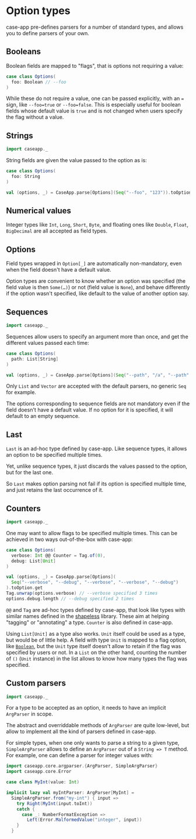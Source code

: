 # Option types

case-app pre-defines parsers for a number of standard types, and allows you
to define parsers of your own.

## Booleans

Boolean fields are mapped to "flags", that is options not requiring a value:
```scala mdoc:reset:silent
case class Options(
  foo: Boolean // --foo
)
```

While these do not require a value, one can be passed explicitly, with an `=` sign,
like `--foo=true` or `--foo=false`. This is especially useful for boolean fields
whose default value is `true` and is not changed when users specify the flag without a
value.

## Strings

```scala mdoc:reset:invisible
import caseapp._
```

String fields are given the value passed to the option as is:
```scala mdoc
case class Options(
  foo: String
)

val (options, _) = CaseApp.parse[Options](Seq("--foo", "123")).toOption.get
```

## Numerical values

Integer types like `Int`, `Long`, `Short`, `Byte`, and floating ones like
`Double`, `Float`, `BigDecimal` are all accepted as field types.

## Options

Field types wrapped in `Option[_]` are automatically non-mandatory, even
when the field doesn't have a default value.

Option types are convenient to know whether an option was specified (the
field value is then `Some(…)`) or not (field value is `None`),
and behave differently if the option wasn't specified, like default to the value
of another option say.

## Sequences

```scala mdoc:reset:invisible
import caseapp._
```

Sequences allow users to specify an argument more than once, and get the different values
passed each time:
```scala mdoc
case class Options(
  path: List[String]
)

val (options, _) = CaseApp.parse[Options](Seq("--path", "/a", "--path", "/b", "--path", "/c")).toOption.get
```

Only `List` and `Vector` are accepted with the default parsers, no generic `Seq` for example.

The options corresponding to sequence fields are not mandatory even if the field
doesn't have a default value. If no option for it is specified, it will default to an
empty sequence.

## Last

`Last` is an ad-hoc type defined by case-app. Like sequence types, it allows an option
to be specified multiple times.

Yet, unlike sequence types, it just discards the values passed to the option, but for the
last one.

So `Last` makes option parsing not fail if its option is specified multiple time, and just
retains the last occurrence of it.

## Counters

```scala mdoc:reset:invisible
import caseapp._
```

One may want to allow flags to be specified multiple times. This can be achieved in two
ways out-of-the-box with case-app:
```scala mdoc
case class Options(
  verbose: Int @@ Counter = Tag.of(0),
  debug: List[Unit]
)

val (options, _) = CaseApp.parse[Options](
  Seq("--verbose", "--debug", "--verbose", "--verbose", "--debug")
).toOption.get
Tag.unwrap(options.verbose) // --verbose specified 3 times
options.debug.length // --debug specified 2 times
```

`@@` and `Tag` are ad-hoc types defined by case-app, that look like types with similar
names defined in the [shapeless](https://github.com/milessabin/shapeless) library. These aim
at helping "tagging" or "annotating" a type.
`Counter` is also defined in case-app.

Using `List[Unit]` as a type also works. `Unit` itself could be used as a type, but would
be of little help. A field with type `Unit` is mapped to a flag option, like
[`Boolean`](#booleans), but the `Unit` type itself doesn't allow to retain if the flag
was specified by users or not. In a `List` on the other hand, counting the number
of `()` (`Unit` instance) in the list allows to know how many types the flag was specified.

## Custom parsers

```scala mdoc:reset:invisible
import caseapp._
```

For a type to be accepted as an option, it needs to have an implicit `ArgParser` in scope.

The abstract and overriddable methods of `ArgParser` are quite low-level, but allow to
implement all the kind of parsers defined in case-app.

For simple types, when one only wants to parse a string to a given type, `SimpleArgParser`
allows to define an `ArgParser` out of a `String => T` method. For example, one can
define a parser for integer values with:
```scala mdoc:silent
import caseapp.core.argparser.{ArgParser, SimpleArgParser}
import caseapp.core.Error

case class MyInt(value: Int)

implicit lazy val myIntParser: ArgParser[MyInt] =
  SimpleArgParser.from("my-int") { input =>
    try Right(MyInt(input.toInt))
    catch {
      case _: NumberFormatException =>
        Left(Error.MalformedValue("integer", input))
    }
  }
```
